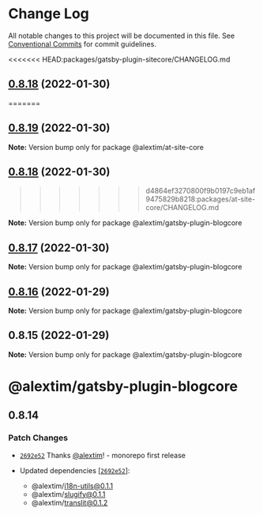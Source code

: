 # Change Log

All notable changes to this project will be documented in this file.
See [Conventional Commits](https://conventionalcommits.org) for commit guidelines.

<<<<<<< HEAD:packages/gatsby-plugin-sitecore/CHANGELOG.md
## [0.8.18](https://github.com/alextim/at-blog/compare/@alextim/gatsby-plugin-blogcore@0.8.17...@alextim/gatsby-plugin-blogcore@0.8.18) (2022-01-30)
=======
## [0.8.19](https://github.com/alextim/at-blog/compare/@alextim/at-site-core@0.8.18...@alextim/at-site-core@0.8.19) (2022-01-30)

**Note:** Version bump only for package @alextim/at-site-core





## [0.8.18](https://github.com/alextim/at-blog/compare/@alextim/at-site-core@0.8.17...@alextim/at-site-core@0.8.18) (2022-01-30)
>>>>>>> d4864ef3270800f9b0197c9eb1af9475829b8218:packages/at-site-core/CHANGELOG.md

**Note:** Version bump only for package @alextim/gatsby-plugin-blogcore





## [0.8.17](https://github.com/alextim/at-blog/compare/@alextim/gatsby-plugin-blogcore@0.8.16...@alextim/gatsby-plugin-blogcore@0.8.17) (2022-01-30)

**Note:** Version bump only for package @alextim/gatsby-plugin-blogcore





## [0.8.16](https://github.com/alextim/at-blog/compare/@alextim/gatsby-plugin-blogcore@0.8.15...@alextim/gatsby-plugin-blogcore@0.8.16) (2022-01-29)

**Note:** Version bump only for package @alextim/gatsby-plugin-blogcore

## 0.8.15 (2022-01-29)

**Note:** Version bump only for package @alextim/gatsby-plugin-blogcore

# @alextim/gatsby-plugin-blogcore

## 0.8.14

### Patch Changes

- [`2692e52`](https://github.com/alextim/at-blog/commit/2692e524fe2bf10e47e1a4fbd6f7173ca1be3b65) Thanks [@alextim](https://github.com/alextim)! - monorepo first release

- Updated dependencies [[`2692e52`](https://github.com/alextim/at-blog/commit/2692e524fe2bf10e47e1a4fbd6f7173ca1be3b65)]:
  - @alextim/i18n-utils@0.1.1
  - @alextim/slugify@0.1.1
  - @alextim/translit@0.1.2
